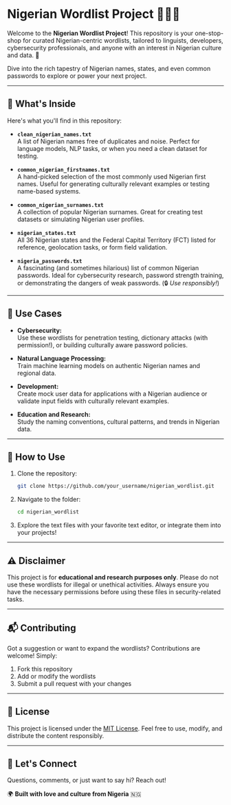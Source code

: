 # Nigerian Wordlist Project 📜🇳🇬  

Welcome to the **Nigerian Wordlist Project**! This repository is your one-stop-shop for curated Nigerian-centric wordlists, tailored to linguists, developers, cybersecurity professionals, and anyone with an interest in Nigerian culture and data. 🎉  

Dive into the rich tapestry of Nigerian names, states, and even common passwords to explore or power your next project.  

---

## 🚀 What's Inside  

Here's what you'll find in this repository:  

- **`clean_nigerian_names.txt`**  
  A list of Nigerian names free of duplicates and noise. Perfect for language models, NLP tasks, or when you need a clean dataset for testing.  

- **`common_nigerian_firstnames.txt`**  
  A hand-picked selection of the most commonly used Nigerian first names. Useful for generating culturally relevant examples or testing name-based systems.  

- **`common_nigerian_surnames.txt`**  
  A collection of popular Nigerian surnames. Great for creating test datasets or simulating Nigerian user profiles.  

- **`nigerian_states.txt`**  
  All 36 Nigerian states and the Federal Capital Territory (FCT) listed for reference, geolocation tasks, or form field validation.  

- **`nigeria_passwords.txt`**  
  A fascinating (and sometimes hilarious) list of common Nigerian passwords. Ideal for cybersecurity research, password strength training, or demonstrating the dangers of weak passwords. (🔒 *Use responsibly!*)  

---

## 🎯 Use Cases  

- **Cybersecurity:**  
  Use these wordlists for penetration testing, dictionary attacks (with permission!), or building culturally aware password policies.  

- **Natural Language Processing:**  
  Train machine learning models on authentic Nigerian names and regional data.  

- **Development:**  
  Create mock user data for applications with a Nigerian audience or validate input fields with culturally relevant examples.  

- **Education and Research:**  
  Study the naming conventions, cultural patterns, and trends in Nigerian data.  

---

## 📂 How to Use  

1. Clone the repository:  
   ```bash  
   git clone https://github.com/your_username/nigerian_wordlist.git  
   ```  

2. Navigate to the folder:  
   ```bash  
   cd nigerian_wordlist  
   ```  

3. Explore the text files with your favorite text editor, or integrate them into your projects!  

---

## ⚠️ Disclaimer  

This project is for **educational and research purposes only**. Please do not use these wordlists for illegal or unethical activities. Always ensure you have the necessary permissions before using these files in security-related tasks.  

---

## 📬 Contributing  

Got a suggestion or want to expand the wordlists? Contributions are welcome! Simply:  

1. Fork this repository  
2. Add or modify the wordlists  
3. Submit a pull request with your changes  

---

## 📜 License  

This project is licensed under the [MIT License](LICENSE). Feel free to use, modify, and distribute the content responsibly.  

---

## 🏁 Let's Connect  

Questions, comments, or just want to say hi? Reach out!  

🌍 **Built with love and culture from Nigeria** 🇳🇬  

